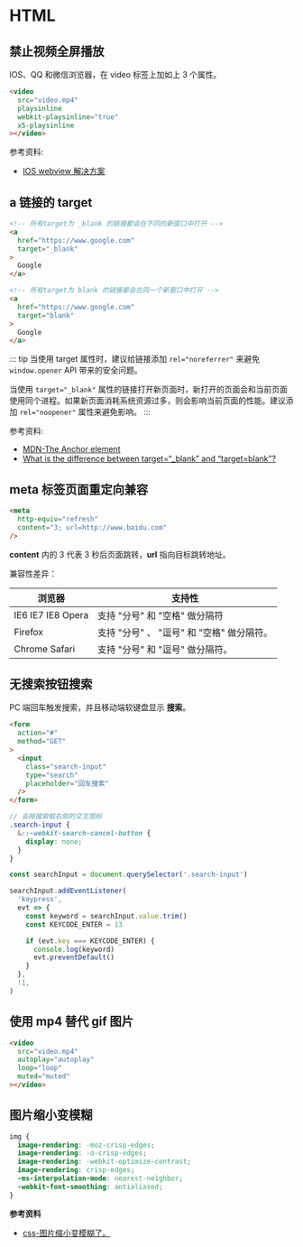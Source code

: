 # HTML

## 禁止视频全屏播放

IOS、QQ 和微信浏览器，在 video 标签上加如上 3 个属性。

```html
<video
  src="video.mp4"
  playsinline
  webkit-playsinline="true"
  x5-playsinline
></video>
```

参考资料:

- [IOS webview 解决方案](https://www.jianshu.com/p/37404ccfabe8)

## a 链接的 target

```html
<!-- 所有target为 _blank 的链接都会在不同的新窗口中打开 -->
<a
  href="https://www.google.com"
  target="_blank"
>
  Google
</a>

<!-- 所有target为 blank 的链接都会在同一个新窗口中打开 -->
<a
  href="https://www.google.com"
  target="blank"
>
  Google
</a>
```

::: tip
当使用 target 属性时，建议给链接添加 `rel="noreferrer"` 来避免 `window.opener` API 带来的安全问题。

当使用 `target="_blank"` 属性的链接打开新页面时，新打开的页面会和当前页面使用同个进程。如果新页面消耗系统资源过多，则会影响当前页面的性能。建议添加 `rel="noopener"` 属性来避免影响。
:::

参考资料:

- [MDN-The Anchor element](https://developer.mozilla.org/en-US/docs/Web/HTML/Element/a#Attributes)
- [What is the difference between target=“\_blank” and “target=blank”?](https://stackoverflow.com/questions/35703005/what-is-the-difference-between-target-blank-and-target-blank)

## meta 标签页面重定向兼容

```html
<meta
  http-equiv="refresh"
  content="3; url=http://www.baidu.com"
/>
```

**content** 内的 3 代表 3 秒后页面跳转，**url** 指向目标跳转地址。

兼容性差异：

| 浏览器            | 支持性                                     |
| ----------------- | ------------------------------------------ |
| IE6 IE7 IE8 Opera | 支持 "分号" 和 "空格" 做分隔符             |
| Firefox           | 支持 "分号" 、 "逗号" 和 "空格" 做分隔符。 |
| Chrome Safari     | 支持 "分号" 和 "逗号" 做分隔符。           |

## 无搜索按钮搜索

PC 端回车触发搜索，并且移动端软键盘显示 **搜索**。

```html
<form
  action="#"
  method="GET"
>
  <input
    class="search-input"
    type="search"
    placeholder="回车搜索"
  />
</form>
```

```scss
// 去掉搜索框右侧的交叉图标
.search-input {
  &::-webkit-search-cancel-button {
    display: none;
  }
}
```

```js
const searchInput = document.querySelector('.search-input')

searchInput.addEventListener(
  'keypress',
  evt => {
    const keyword = searchInput.value.trim()
    const KEYCODE_ENTER = 13

    if (evt.key === KEYCODE_ENTER) {
      console.log(keyword)
      evt.preventDefault()
    }
  },
  !1,
)
```

## 使用 mp4 替代 gif 图片

```html
<video
  src="video.mp4"
  autoplay="autoplay"
  loop="loop"
  muted="muted"
></video>
```

## 图片缩小变模糊

```css
img {
  image-rendering: -moz-crisp-edges;
  image-rendering: -o-crisp-edges;
  image-rendering: -webkit-optimize-contrast;
  image-rendering: crisp-edges;
  -ms-interpolation-mode: nearest-neighbor;
  -webkit-font-smoothing: antialiased;
}
```

**参考资料**

- [css-图片缩小变模糊了。](https://juejin.cn/post/6978853282156396557)
